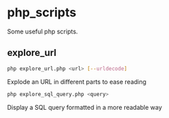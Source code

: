 php_scripts
===========

Some useful php scripts.

explore_url
-----------

```bash
php explore_url.php <url> [--urldecode]
```
Explode an URL in different parts to ease reading

```bash
php explore_sql_query.php <query>
```
Display a SQL query formatted in a more readable way
